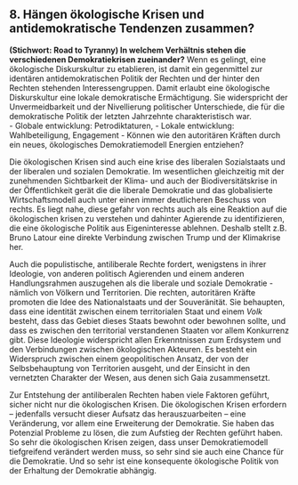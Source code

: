 ## 8. Hängen ökologische Krisen und antidemokratische Tendenzen zusammen?


**(Stichwort: Road to Tyranny) In welchem Verhältnis stehen die verschiedenen Demokratiekrisen zueinander?** Wenn es gelingt, eine ökologische Diskurskultur zu etablieren, ist damit ein gegenmittel zur identären antidemokratischen Politik der Rechten und der hinter den Rechten stehenden Interessengruppen.  Damit erlaubt eine ökologische Diskurskultur eine lokale demokratische Ermächtigung. Sie widerspricht der Unvermeidbarkeit und der Nivellierung politischer Unterschiede, die für die demokratische Politik der letzten Jahrzehnte charakteristisch war.  
     - Globale entwicklung: Petrodiktaturen, 
     - Lokale entwicklung: Wahlbeteiligung, Engagement
     - Können wie den autoritären Kräften durch ein neues, ökologisches Demokratiemodell Energien entziehen?

Die ökologischen Krisen sind auch eine krise des liberalen Sozialstaats und der liberalen und sozialen Demokratie. Im wesentlichen gleichzeitig mit der zunehmenden Sichtbarkeit der Klima- und auch der Biodiversitätskrise in der Öffentlichkeit gerät die die liberale Demokratie und das globalisierte Wirtschaftsmodell auch unter einen immer deutlicheren Beschuss von rechts. Es liegt nahe, diese gefahr von rechts auch als eine Reaktion auf die ökologischen krisen zu verstehen und dahinter Agierende zu identifizieren, die eine ökologische Politik aus Eigeninteresse ablehnen. Deshalb stellt z.B. Bruno Latour eine direkte Verbindung zwischen Trump und der Klimakrise her. 

Auch die populistische, antiliberale Rechte fordert, wenigstens in ihrer Ideologie, von anderen politisch Agierenden und einem anderen Handlungsrahmen auszugehen als die liberale und soziale Demokratie - nämlich von Völkern und Territorien. Die rechten, autoritären Kräfte promoten die Idee des Nationalstaats und der Souveränität. Sie behaupten, dass eine identität zwischen einem territorialen Staat und einem *Volk* besteht, dass das Gebiet dieses Staats bewohnt oder bewohnen sollte, und dass es zwischen den territorial verstandenen Staaten vor allem Konkurrenz gibt. Diese Ideologie widerspricht allen Erkenntnissen zum Erdsystem und den Verbindungen zwischen ökologischen Akteuren.  Es besteht ein Widerspruch zwischen einem geopolitischen Ansatz, der von der Selbsbehauptung von Territorien ausgeht, und der Einsicht in den vernetzten Charakter der Wesen, aus denen sich Gaia zusammensetzt. 

Zur Entstehung der antiliberalen Rechten haben viele Faktoren geführt, sicher nicht nur die ökologischen Krisen. Die ökologischen Krisen erfordern – jedenfalls versucht dieser Aufsatz das herauszuarbeiten – eine Veränderung, vor allem eine Erweiterung der Demokratie. Sie haben das Potenzial Probleme zu lösen, die zum Aufstieg der Rechten geführt haben. So sehr die ökologischen Krisen zeigen, dass unser Demokratiemodell tiefgreifend verändert werden muss, so sehr sind sie auch eine Chance für die Demokratie. Und so sehr ist eine konsequente ökologische Politik von der Erhaltung der Demokratie abhängig. 

